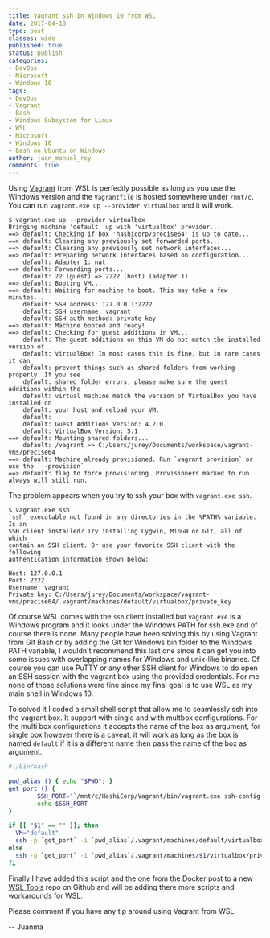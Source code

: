 ```yaml
---
title: Vagrant ssh in Windows 10 from WSL
date: 2017-04-18
type: post
classes: wide
published: true
status: publish
categories:
- DevOps
- Microsoft
- Windows 10
tags:
- DevOps
- Vagrant
- Bash
- Windows Subsystem for Linux
- WSL
- Microsoft
- Windows 10
- Bash on Ubuntu on Windows
author: juan_manuel_rey
comments: true
---
```


Using [Vagrant](https://www.vagrantup.com/) from WSL is perfectly possible as long as you use the Windows version and the `Vagrantfile` is hosted somewhere under `/mnt/c`. You can run `vagrant.exe up --provider virtualbox` and it will work.

```text
$ vagrant.exe up --provider virtualbox
Bringing machine 'default' up with 'virtualbox' provider...
==> default: Checking if box 'hashicorp/precise64' is up to date...
==> default: Clearing any previously set forwarded ports...
==> default: Clearing any previously set network interfaces...
==> default: Preparing network interfaces based on configuration...
    default: Adapter 1: nat
==> default: Forwarding ports...
    default: 22 (guest) => 2222 (host) (adapter 1)
==> default: Booting VM...
==> default: Waiting for machine to boot. This may take a few minutes...
    default: SSH address: 127.0.0.1:2222
    default: SSH username: vagrant
    default: SSH auth method: private key
==> default: Machine booted and ready!
==> default: Checking for guest additions in VM...
    default: The guest additions on this VM do not match the installed version of
    default: VirtualBox! In most cases this is fine, but in rare cases it can
    default: prevent things such as shared folders from working properly. If you see
    default: shared folder errors, please make sure the guest additions within the
    default: virtual machine match the version of VirtualBox you have installed on
    default: your host and reload your VM.
    default:
    default: Guest Additions Version: 4.2.0
    default: VirtualBox Version: 5.1
==> default: Mounting shared folders...
    default: /vagrant => C:/Users/jurey/Documents/workspace/vagrant-vms/precise64
==> default: Machine already provisioned. Run `vagrant provision` or use the `--provision`
==> default: flag to force provisioning. Provisioners marked to run always will still run.
```

The problem appears when you try to ssh your box with `vagrant.exe ssh`.

```text
$ vagrant.exe ssh
`ssh` executable not found in any directories in the %PATH% variable. Is an
SSH client installed? Try installing Cygwin, MinGW or Git, all of which
contain an SSH client. Or use your favorite SSH client with the following
authentication information shown below:

Host: 127.0.0.1
Port: 2222
Username: vagrant
Private key: C:/Users/jurey/Documents/workspace/vagrant-vms/precise64/.vagrant/machines/default/virtualbox/private_key
```

Of course WSL comes with the `ssh` client installed but `vagrant.exe` is a Windows program and it looks under the Windows PATH for ssh.exe and of course there is none. Many people have been solving this by using Vagrant from Git Bash or by adding the Git for Windows bin folder to the Windows PATH variable, I wouldn't recommend this last one since it can get you into some issues with overlapping names for Windows and unix-like binaries. Of course you can use PuTTY or any other SSH client for Windows to do open an SSH session with the vagrant box using the provided credentials. For me none of those solutions were fine since my final goal is to use WSL as my main shell in Windows 10.

To solved it I coded a small shell script that allow me to seamlessly ssh into the vagrant box. It support with single and with multbox configurations. For the multi box configurations it accepts the name of the box as argument, for single box however there is a caveat, it will work as long as the box is named `default` if it is a different name then pass the name of the box as argument.

```bash
#!/bin/bash

pwd_alias () { echo "$PWD"; }
get_port () {
        SSH_PORT="`/mnt/c/HashiCorp/Vagrant/bin/vagrant.exe ssh-config $1 | grep Port | awk '{ print $2 }' | dos2unix`"
        echo $SSH_PORT
}

if [[ "$1" == "" ]]; then
  VM="default"
  ssh -p `get_port` -i `pwd_alias`/.vagrant/machines/default/virtualbox/private_key vagrant@127.0.0.1
else
  ssh -p `get_port` -i `pwd_alias`/.vagrant/machines/$1/virtualbox/private_key vagrant@127.0.0.1
fi
```

Finally I have added this script and the one from the Docker post to a new [WSL Tools](https://github.com/jreypo/WSL-Tools) repo on Github and will be adding there more scripts and workarounds for WSL.

Please comment if you have any tip around using Vagrant from WSL.

-- Juanma
